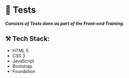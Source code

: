 # 📃 Tests

***Consists of Tests done as part of the Front-end Training.***

## ⚒️ Tech Stack:
- HTML 5
- CSS 3
- JavaScript
- Bootstrap
- Foundation
